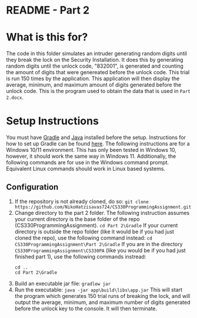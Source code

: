 # README - Part 2 

# What is this for? 
The code in this folder simulates an intruder generating random digits until they break the lock on the Security Installation. It does this by generating random digits until the unlock code, "832001", is generated and counting the amount of digits that were genereated before the unlock code. This trial is run 150 times by the application. This application will then display the average, minimum, and maximum amount of digits generated before the unlock code. This is the program used to obtain the data that is used in `Part 2.docx`. 

# Setup Instructions 
You must have [Gradle](https://gradle.org/) and [Java](https://www.oracle.com/java/technologies/downloads/) installed before the setup. Instructions for how to set up Gradle can be found [here](https://gradle.org/install/). The following instructions are for a Windows 10/11 environment. This has only been tested in Windows 10, however, it should work the same way in Windows 11. Additionally, the following commands are for use in the Windows command prompt. Equivalent Linux commands should work in Linux based systems. 

## Configuration
  1. If the repository is not already cloned, do so: 
    `git clone https://github.com/NikoHatzisavas724/CS330ProgrammingAssignment.git`
  2. Change directory to the part 2 folder. The following instruction assumes your current directory is the base folder of the repo (CS330ProgrammingAssignment).
    `cd Part 2\Gradle`
     If your current directory is outside the repo folder (like it would be if you had just cloned the repo), use the following command instead: 
     `cd CS330ProgrammingAssignment\Part 2\Gradle`
     If you are in the directory `CS330ProgrammingAssignment\CS330PA` (like you would be if you had just finished part 1), use the following commands instread:
     ```
     cd ..
     cd Part 2\Gradle
     ```
  3. Build an executable jar file: 
    `gradlew jar`
  4. Run the executable:
     `java -jar app\build\libs\app.jar`
     This will start the program which generates 150 trial runs of breaking the lock, and will output the average, minimum, and maximum number of digits generated before the unlock key to the console. It will then terminate. 

